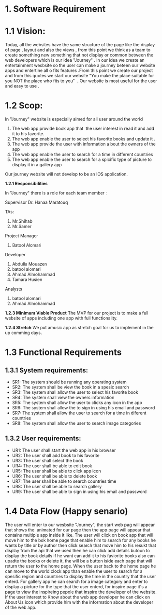 
# 1. Software Requirement

# 1.1 Vision:
Today, all the websites have the same structure of the page like the display of page , layout and also the views , from this point we think as a team to create something new something that not display or common between the web developers which is our idea "Journey" . In our idea we create an entertainment wesbsite so the user can make a journey beteen our website apps and entertine all o fits features .From this point we create our project and from this quotes we start our website "You make the place suitable for you NOT the place who fits to you"  . Our website is most useful for the user and easy to use .

# 1.2 Scop:
In "Journey" website is especially aimed for all user around the world

1. The web app provide book app that  the user interest in read it and add it to his favorite.
2. The web app enable the user to select his favorite books and update it .
3. The web app provide the user with information a bout the owners of the app 
4. The web app enable the user to search for a time in different countries
5. The web app enable the user to search for a spicific type of picture to display it in a gallery app

Our journey website will not develop to be an IOS application.

**1.2.1 Responsibilities**

In "Journey" there is a role for each team member :

Supervisor
Dr. Hanaa Maratouq

TAs:
1. Mr.Shihab
2. Mr.Samer

Project Manager
1. Batool Alomari

Developer
1. Abdulla Mouazen
2. batool alomari
3. Ahmad Almohammad
4. Tamara Husien


Analysts
1. batool alomari
2. Ahmad Almohammad

**1.2.3 Minimum Viable Product**
The MVP for our project is to make a full website of apps including one app with full functionality.

**1.2.4 Stretch**
We put amusic app as stretch goal for us to implement in the up comming days.

# 1.3 Functional Requirements

## 1.3.1 System requirements:

- SR1: The system should be running any operating system
- SR2: The system shall be view the book in a spesic search  
- SR3: The system shall allow the user to select his favorite book
- SR4: The system shall view the owners information
- SR5: The system shall allow the user to clicks any icon in the app
- SR6: The system shall allow the to sign in  using his email and password
- SR7: The system shall allow the user to search for a time in diferent countries
- SR8: The system shall allow the user to search image categories

## 1.3.2 User requirements:

- UR1: The user shall start the web app in his browser
- UR2: The user shall add book to his favorite
- UR3: The user shall select the book
- UR4: The user shall be able to edit book
- UR5: The user shall be able to click app icon
- UR6: The user shall be able to delete  book
- UR7: The user shall be able to search countries time  
- UR8: The user shall be able to search  gallery
- UR9: The user shall be able to sign in  using his email and password

# 1.4 Data Flow (Happy senario)
The user will enter to our wesbsite "Journey", the start web pag will appear that shows the  animated for our page then the app page will appear that contains multiple app inside it like. The user will click on book app that will move him to the bok home page that enable him to search for any books he wants by title or by author then click search that move him to his resukt that display from the api that we used then he can click add details butoon to display the book details if he want can add it to his faviorite books also can upadte the books or delete it, the will be a button iside each page that will return the user to the home page. When the user back to the home page he can move to the world clock app than enable the user to search for a spesific region and countries to display the time in the country that the user enterd. For gallery app he can search for a image category and enter to display a picture for the type that the user enterd, for inspire page it's a page to view the inspireing pepole that inspire the developer of the website. If the user interest to Know about the web app developer he can click on About Us icon which provide him with the information about the developer of the web app.

